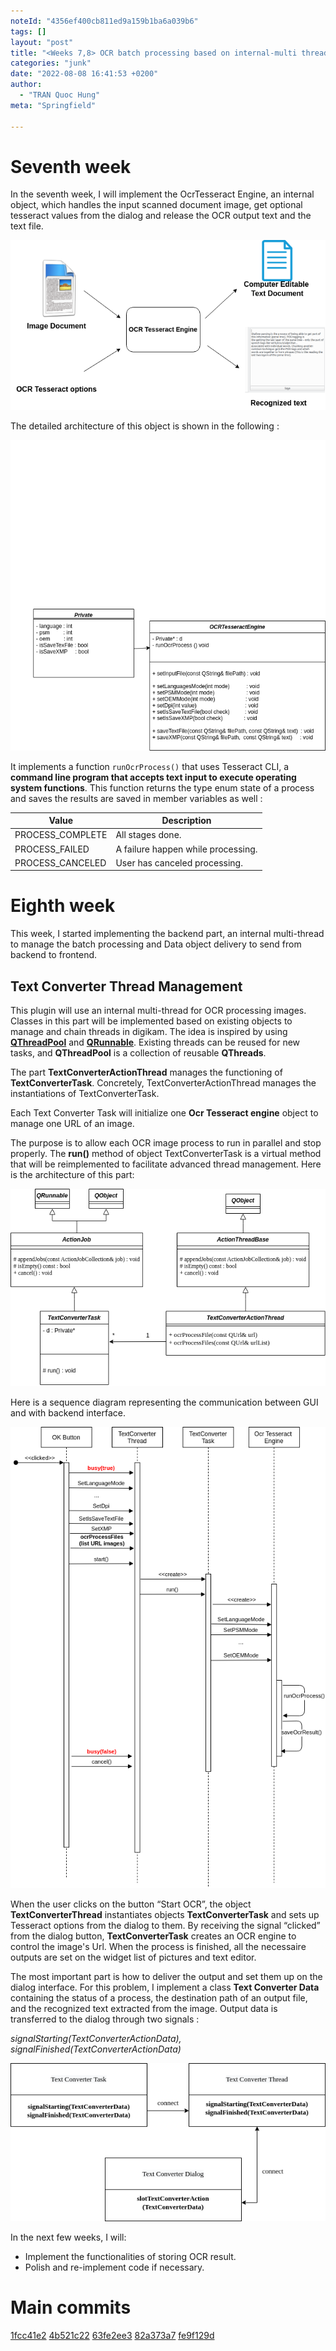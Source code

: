 ```yaml
---
noteId: "4356ef400cb811ed9a159b1ba6a039b6"
tags: []
layout: "post"
title: "<Weeks 7,8> OCR batch processing based on internal-multi threading"
categories: "junk"
date: "2022-08-08 16:41:53 +0200"
author:
  - "TRAN Quoc Hung"
meta: "Springfield"

---
```


# **Seventh week**

In the seventh week, I will implement the OcrTesseract Engine, an internal object, which handles the input scanned document image, get optional tesseract values from the dialog and release the OCR output text and the text file. 

![figure1](https://github.com/quochungtran/quochungtran.github.io/blob/master/image_blog/week7-8%20%20/ocrEngine.png?raw=true)

The detailed architecture of this object is shown in the following : 

![figure1](https://github.com/quochungtran/quochungtran.github.io/blob/master/image_blog/week7-8%20%20/ocrEngineUML.png?raw=true)



It implements a function `runOcrProcess()` that uses Tesseract CLI, a **command line program that accepts text input to execute operating system functions**. This function returns the type enum state of a process and saves the results are saved in member variables as well :

| Value            | Description                             |
| ---------------- | ----------------------------------------|
| PROCESS_COMPLETE | All stages done.                        |
| PROCESS_FAILED   | A failure happen while processing.      |
| PROCESS_CANCELED | User has canceled processing.           |



# **Eighth week**

This week, I started implementing the backend part, an internal multi-thread to manage the batch processing and Data object delivery to send from backend to frontend.

## **Text Converter Thread Management**


This plugin will use an internal multi-thread for OCR processing images. Classes in this part will be implemented based on existing objects to manage and chain threads in digikam. The idea is inspired by using [**QThreadPool**](https://doc.qt.io/qt-6/qthreadpool.html) and [**QRunnable**](https://doc.qt.io/qt-6/qrunnable.html). Existing threads can be reused for new tasks, and **QThreadPool** is a collection of reusable **QThreads**. 

The part **TextConverterActionThread**  manages the functioning of **TextConverterTask**. Concretely,  TextConverterActionThread manages the instantiations of TextConverterTask. 

Each Text Converter Task will initialize one **Ocr Tesseract engine** object to manage one URL of an image.  

The purpose is to allow each OCR image process to run in parallel and stop properly.  The **run()** method of object TextConverterTask is a virtual method that will be reimplemented to facilitate advanced thread management. Here is the architecture of  this part:

![figure1](https://github.com/quochungtran/quochungtran.github.io/blob/master/image_blog/week7-8%20%20/thread_UML.png?raw=true)

Here is a sequence diagram representing the communication between GUI and with backend interface. 

![figure1](https://github.com/quochungtran/quochungtran.github.io/blob/master/image_blog/week7-8%20%20/diagram_sequence.png?raw=true)


When the user clicks on the button “Start OCR”,  the object **TextConverterThread** instantiates objects **TextConverterTask** and sets up Tesseract options from the dialog to them. By receiving the signal “clicked” from the dialog button, **TextConverterTask** creates an OCR engine to control the image's Url. When the process is finished, all the necessaire outputs are set on the widget list of pictures and text editor.  

The most important part is how to deliver the output and set them up on the dialog interface. For this problem, I implement a class **Text Converter Data** containing the status of a process, the destination path of an output file, and the recognized text extracted from the image. Output data is transferred to the dialog through two signals :

_signalStarting(TextConverterActionData), signalFinished(TextConverterActionData)_ 

![figure1](https://github.com/quochungtran/quochungtran.github.io/blob/master/image_blog/week7-8%20%20/connect.png?raw=true)


In the next few weeks, I will:

- Implement the functionalities of storing OCR result.
- Polish and re-implement code if necessary.


# Main commits 

[1fcc41e2](https://invent.kde.org/graphics/digikam/-/merge_requests/177/diffs?commit_id=1fcc41e2219def0cb5f052ce999cd9ebe7df39dc)
[4b521c22](https://invent.kde.org/graphics/digikam/-/merge_requests/177/diffs?commit_id=4b521c2244af8436bebda0b1db7d99b3b70a8b67)
[63fe2ee3](https://invent.kde.org/graphics/digikam/-/merge_requests/177/diffs?commit_id=63fe2ee3cf51c5d5132e4cc2139cdd563b5f579c)
[82a373a7](https://invent.kde.org/graphics/digikam/-/merge_requests/177/diffs?commit_id=82a373a7dc0700270049f5a4ea5ad8aa1d2195af)
[fe9f129d](https://invent.kde.org/graphics/digikam/-/merge_requests/177/diffs?commit_id=fe9f129d05114e38cf365216fb79da04c55c2072)